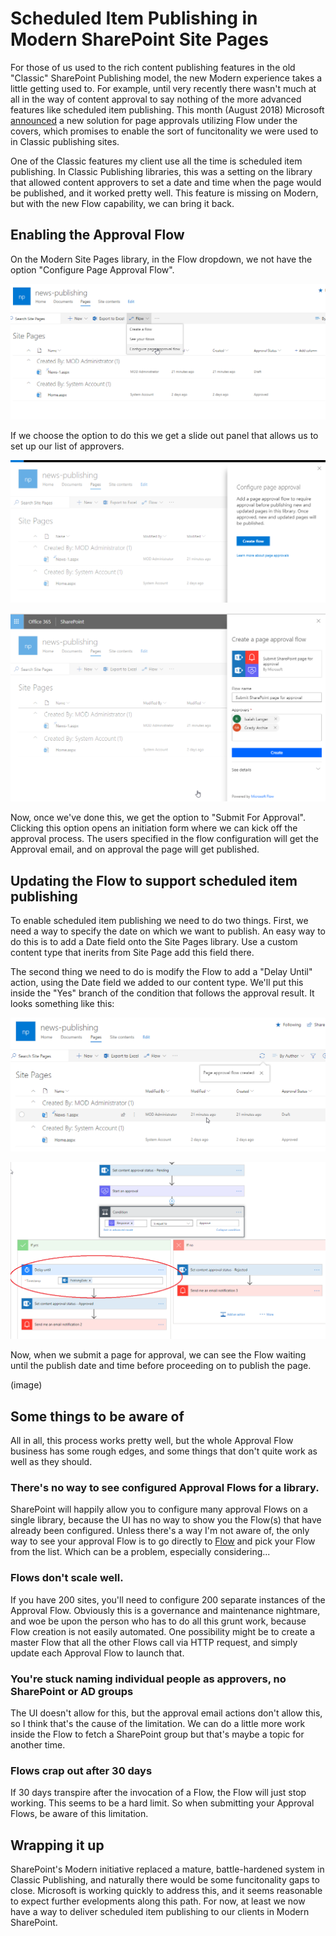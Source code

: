 # Scheduled Item Publishing in Modern SharePoint Site Pages

For those of us used to the rich content publishing features in the old "Classic" SharePoint Publishing model, the new Modern experience takes a little getting used to. For example, until very recently there wasn't much at all in the way of content approval to say nothing of the more advanced features like scheduled item publishing.  This month (August 2018) Microsoft [announced](https://techcommunity.microsoft.com/t5/SharePoint/Announcing-SharePoint-page-approvals/td-p/215466) a new solution for page approvals utilizing Flow under the covers, which promises to enable the sort of funcitonality we were used to in Classic publishing sites.

One of the Classic features my client use all the time is scheduled item publishing. In Classic Publishing libraries, this was a setting on the library that allowed content approvers to set a date and time when the page would be published, and it worked pretty well. This feature is missing on Modern, but with the new Flow capability, we can bring it back.

## Enabling the Approval Flow

On the Modern Site Pages library, in the Flow dropdown, we not have the option "Configure Page Approval Flow".

![Configure Page Approval](https://github.com/dgusoff/blog/blob/master/modern-pages-scheduled-item-publishing/pic1.png?raw=true "Configure Page Approval")

If we choose the option to do this we get a slide out panel that allows us to set up our list of approvers.

![List of Approvers](https://github.com/dgusoff/blog/blob/master/modern-pages-scheduled-item-publishing/pic2.png?raw=true "List of Approvers")

![List Approvers](https://github.com/dgusoff/blog/blob/master/modern-pages-scheduled-item-publishing/pic3.png?raw=true "List Approvers")

Now, once we've done this, we get the option to "Submit For Approval". Clicking this option opens an initiation form where we can kick off the approval process. The users specified in the flow configuration will get the Approval email, and on approval the page will get published.


## Updating the Flow to support scheduled item publishing

To enable scheduled item publishing we need to do two things. First, we need a way to specify the date on which we want to publish. An easy way to do this is to add a Date field onto the Site Pages library. Use a custom content type that inerits from Site Page add this field there.

The second thing we need to do is modify the Flow to add a "Delay Until" action, using the Date field we added to our content type. We'll put this inside the "Yes" branch of the condition that follows the approval result. It looks something like this:

![Yes Branch](https://github.com/dgusoff/blog/blob/master/modern-pages-scheduled-item-publishing/pic4.png?raw=true "Yes Branch")


![Delay Until](https://github.com/dgusoff/blog/blob/master/modern-pages-scheduled-item-publishing/pic5.png?raw=true "Delay Until")

Now, when we submit a page for approval, we can see the Flow waiting until the publish date and time before proceeding on to publish the page.

(image)

## Some things to be aware of

All in all, this process works pretty well, but the whole Approval Flow business has some rough edges, and some things that don't quite work as well as they should.

### There's no way to see configured Approval Flows for a library.
SharePoint will happily allow you to configure many approval Flows on a single library, because the UI has no way to show you the Flow(s) that have already been configured. Unless there's a way I'm not aware of, the only way to see your approval Flow is to go directly to [Flow](https://flow.microsoft.com) and pick your Flow from the list.  Which can be a problem, especially considering...

### Flows don't scale well.
If you have 200 sites, you'll need to configure 200 separate instances of the Approval Flow. Obviously this is a governance and maintenance nightmare, and woe be upon the person who has to do all this grunt work, because Flow creation is not easily automated. One possibility might be to create a master Flow that all the other Flows call via HTTP request, and simply update each Approval Flow to launch that.

### You're stuck naming individual people as approvers, no SharePoint or AD groups
The UI doesn't allow for this, but the approval email actions don't allow this, so I think that's the cause of the limitation. We can do a little more work inside the Flow to fetch a SharePoint group but that's maybe a topic for another time.

### Flows crap out after 30 days
If 30 days transpire after the invocation of a Flow, the Flow will just stop working. This seems to be a hard limit. So when submitting your Approval Flows, be aware of this limitation.

## Wrapping it up
SharePoint's Modern initiative replaced a mature, battle-hardened system in Classic Publishing, and naturally there would be some funcitonality gaps to close. Microsoft is working quickly to address this, and it seems reasonable to expect further evelopments along this path. For now, at least we now have a way to deliver scheduled item publishing to our clients in Modern SharePoint.
